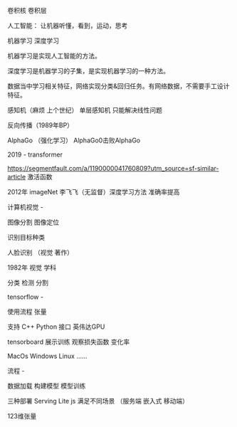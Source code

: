 卷积核 卷积层

人工智能：
让机器听懂，看到，运动，思考

机器学习 深度学习

机器学习是实现人工智能的方法。

深度学习是机器学习的子集，是实现机器学习的一种方法。

数据当中学习相关特征，网络实现分类&回归任务。有网络数据，不需要手工设计特征。

感知机（麻烦 上个世纪） 单层感知机 只能解决线性问题

反向传播（1989年BP）

AlphaGo （强化学习） AlphaGo0击败AlphaGo

2019 - transformer

https://segmentfault.com/a/1190000041760809?utm_source=sf-similar-article 激活函数

2012年 imageNet 李飞飞（无监督）深度学习方法 准确率提高 

计算机视觉 -

图像分割 图像定位

识别目标种类

人脸识别 （视觉 著作）

1982年 视觉 学科

分类 检测 分割 

tensorflow -

使用流程
张量

支持 C++ Python 接口 英伟达GPU

tensorboard 展示训练 观察损失函数 变化率 

MacOs Windows Linux ……

流程 -

数据加载 构建模型 模型训练

三种部署 Serving  Lite js 满足不同场景 （服务端 嵌入式 移动端）

123维张量



















